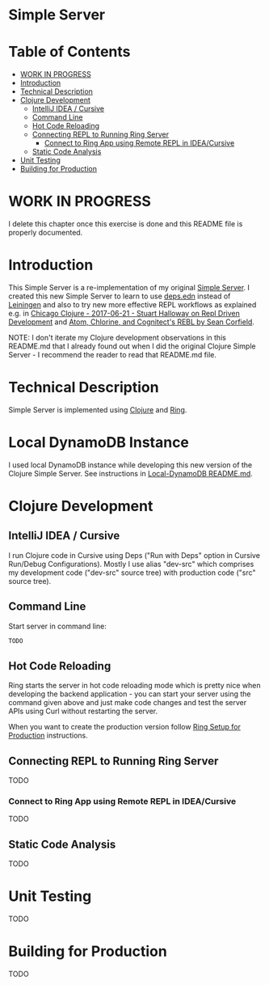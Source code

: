 # Simple Server  <!-- omit in toc -->


# Table of Contents  <!-- omit in toc -->
- [WORK IN PROGRESS](#work-in-progress)
- [Introduction](#introduction)
- [Technical Description](#technical-description)
- [Clojure Development](#clojure-development)
  - [IntelliJ IDEA / Cursive](#intellij-idea--cursive)
  - [Command Line](#command-line)
  - [Hot Code Reloading](#hot-code-reloading)
  - [Connecting REPL to Running Ring Server](#connecting-repl-to-running-ring-server)
    - [Connect to Ring App using Remote REPL in IDEA/Cursive](#connect-to-ring-app-using-remote-repl-in-ideacursive)
  - [Static Code Analysis](#static-code-analysis)
- [Unit Testing](#unit-testing)
- [Building for Production](#building-for-production)


# WORK IN PROGRESS

I delete this chapter once this exercise is done and this README file is properly documented.

# Introduction

This Simple Server is a re-implementation of my original [Simple Server](https://github.com/karimarttila/clojure/tree/master/clj-ring-cljs-reagent-demo/simple-server). I created this new Simple Server to learn to use [deps.edn](https://clojure.org/guides/deps_and_cli) instead of [Leiningen](https://leiningen.org/) and also to try new more effective REPL workflows as explained e.g. in [Chicago Clojure - 2017-06-21 - Stuart Halloway on Repl Driven Development](https://vimeo.com/223309989) and [Atom, Chlorine, and Cognitect's REBL by Sean Corfield](https://www.youtube.com/watch?v=ZhzMoEz4j1k&feature=youtu.be).

NOTE: I don't iterate my Clojure development observations in this README.md that I already found out when I did the original Clojure Simple Server - I recommend the reader to read that README.md file.

# Technical Description

Simple Server is implemented using [Clojure](https://clojure.org/) and [Ring](https://github.com/ring-clojure).

# Local DynamoDB Instance

I used local DynamoDB instance while developing this new version of the Clojure Simple Server. See instructions in [Local-DynamoDB README.md](../../clj-ring-cljs-reagent-demo/simple-server/dynamodb/README.md).

# Clojure Development

## IntelliJ IDEA / Cursive

I run Clojure code in Cursive using Deps ("Run with Deps" option in Cursive Run/Debug Configurations). Mostly I use alias "dev-src" which comprises my development code ("dev-src" source tree) with production code ("src" source tree).

## Command Line

Start server in command line: 

```bash
TODO 
```

## Hot Code Reloading

Ring starts the server in hot code reloading mode which is pretty nice when developing the backend application - you can start your server using the command given above and just make code changes and test the server APIs using Curl without restarting the server.

When you want to create the production version follow [Ring Setup for Production](https://github.com/ring-clojure/ring/wiki/Setup-for-production) instructions.

## Connecting REPL to Running Ring Server

TODO


### Connect to Ring App using Remote REPL in IDEA/Cursive

TODO

## Static Code Analysis

TODO


# Unit Testing

TODO



# Building for Production

TODO
